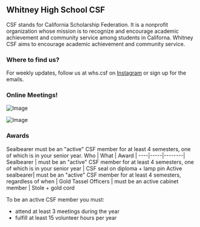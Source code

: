 ## Whitney High School CSF 
CSF stands for California Scholarship Federation. It is a nonprofit organization whose mission is to recognize and encourage academic achievement and community service among students in Californa. Whitney CSF aims to encourage academic achievement and community service.

### Where to find us?
For weekly updates, follow us at whs.csf on [Instagram](https://www.instagram.com/whs.csf/) or sign up for the emails.  

### Online Meetings!
![Image](https://scontent-lax3-1.xx.fbcdn.net/v/t1.15752-9/242209067_2840593119496480_4954287050633026822_n.jpg?_nc_cat=102&ccb=1-5&_nc_sid=ae9488&_nc_ohc=dY8Sj2RRPCwAX9Kh5Ap&_nc_ht=scontent-lax3-1.xx&oh=3b778cb56a4a5cd8d014f5129551bb51&oe=617A021F)

![Image](https://scontent-lax3-1.xx.fbcdn.net/v/t1.15752-9/242237152_3087642361464276_8844121643050012317_n.jpg?_nc_cat=104&ccb=1-5&_nc_sid=ae9488&_nc_ohc=L5cy-eE1AjsAX97G8Yj&tn=3mRKuzJeW0awybns&_nc_ht=scontent-lax3-1.xx&oh=1297abd9867bf6a50041fde4eb5966dd&oe=617BD8BF) 

### Awards

Sealbearer must be an "active" CSF member for at least 4 semesters, one of which is in your senior year.
Who | What | Award |
----|-----|--------|
Sealbearer | must be an "active" CSF member for at least 4 semesters, one of which is in your senior year | CSF seal on diploma + lamp pin
Active sealbearer|  must be an "active" CSF member for at least 4 semesters, regardless of when | Gold Tassel
Officers | must be an active cabinet member | Stole + gold cord
 
To be an active CSF member you must:
* attend at least 3 meetings during the year
* fulfill at least 15 volunteer hours per year
